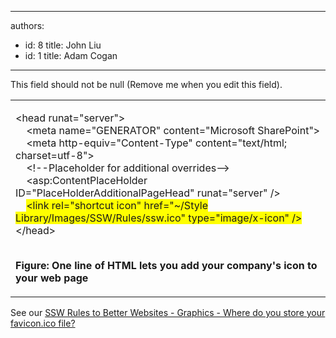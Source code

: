 

---
authors:
  - id: 8
    title: John Liu
  - id: 1
    title: Adam Cogan
---




<span class='intro'> This field should not be null (Remove me when you edit this field). </span>

<table class="clsSSWTable">
<tbody>
<tr>
<td>
<p>&lt;head runat=&quot;server&quot;&gt; <br>&#160;&#160;&#160; &lt;meta name=&quot;GENERATOR&quot; content=&quot;Microsoft SharePoint&quot;&gt; <br>&#160;&#160;&#160; &lt;meta http-equiv=&quot;Content-Type&quot; content=&quot;text/html; charset=utf-8&quot;&gt; <br>&#160;&#160;&#160; &lt;!--Placeholder for additional overrides--&gt; <br>&#160;&#160;&#160; &lt;asp&#58;ContentPlaceHolder ID=&quot;PlaceHolderAdditionalPageHead&quot; runat=&quot;server&quot; /&gt; <br>&#160;&#160;&#160; <font style="background-color&#58;#ffff00;">&lt;link rel=&quot;shortcut icon&quot; href=&quot;~/Style Library/Images/SSW/Rules/ssw.ico&quot; type=&quot;image/x-icon&quot; /&gt;</font> <br>&lt;/head&gt; </p>
<p><br><b>Figure&#58; One line of HTML lets you add your company's icon to&#160; your web page</b> </p></td></tr></tbody></table>
<p>See our <a title="" href="http&#58;//www.ssw.com.au/ssw/Standards/Rules/RulestoBetterWebsitesGraphics.aspx#Favicon">SSW Rules to Better Websites - Graphics - Where do you store your favicon.ico file?</a></p>


